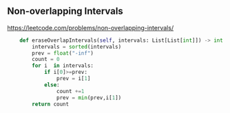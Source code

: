 ## Non-overlapping Intervals

https://leetcode.com/problems/non-overlapping-intervals/

```python
    def eraseOverlapIntervals(self, intervals: List[List[int]]) -> int:
        intervals = sorted(intervals)
        prev = float("-inf")
        count = 0
        for i  in intervals:
            if i[0]>=prev:
                prev = i[1]
            else:
                count +=1
                prev = min(prev,i[1])
        return count
```